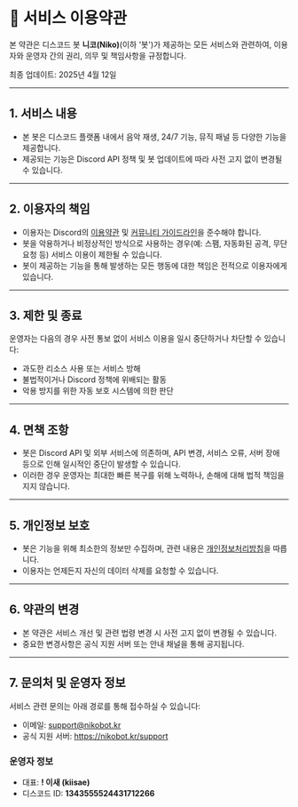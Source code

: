 # 📄 서비스 이용약관

본 약관은 디스코드 봇 **니코(Niko)**(이하 '봇')가 제공하는 모든 서비스와 관련하여, 이용자와 운영자 간의 권리, 의무 및 책임사항을 규정합니다.

최종 업데이트: 2025년 4월 12일

---

## 1. 서비스 내용

- 본 봇은 디스코드 플랫폼 내에서 음악 재생, 24/7 기능, 뮤직 패널 등 다양한 기능을 제공합니다.
- 제공되는 기능은 Discord API 정책 및 봇 업데이트에 따라 사전 고지 없이 변경될 수 있습니다.

---

## 2. 이용자의 책임

- 이용자는 Discord의 [이용약관](https://discord.com/terms) 및 [커뮤니티 가이드라인](https://discord.com/guidelines)을 준수해야 합니다.
- 봇을 악용하거나 비정상적인 방식으로 사용하는 경우(예: 스팸, 자동화된 공격, 무단 요청 등) 서비스 이용이 제한될 수 있습니다.
- 봇이 제공하는 기능을 통해 발생하는 모든 행동에 대한 책임은 전적으로 이용자에게 있습니다.

---

## 3. 제한 및 종료

운영자는 다음의 경우 사전 통보 없이 서비스 이용을 일시 중단하거나 차단할 수 있습니다:

- 과도한 리소스 사용 또는 서비스 방해
- 불법적이거나 Discord 정책에 위배되는 활동
- 악용 방지를 위한 자동 보호 시스템에 의한 판단

---

## 4. 면책 조항

- 봇은 Discord API 및 외부 서비스에 의존하며, API 변경, 서비스 오류, 서버 장애 등으로 인해 일시적인 중단이 발생할 수 있습니다.
- 이러한 경우 운영자는 최대한 빠른 복구를 위해 노력하나, 손해에 대해 법적 책임을 지지 않습니다.

---

## 5. 개인정보 보호

- 봇은 기능을 위해 최소한의 정보만 수집하며, 관련 내용은 [개인정보처리방침](./privacy-policy.md)을 따릅니다.
- 이용자는 언제든지 자신의 데이터 삭제를 요청할 수 있습니다.

---

## 6. 약관의 변경

- 본 약관은 서비스 개선 및 관련 법령 변경 시 사전 고지 없이 변경될 수 있습니다.
- 중요한 변경사항은 공식 지원 서버 또는 안내 채널을 통해 공지됩니다.

---

## 7. 문의처 및 운영자 정보

서비스 관련 문의는 아래 경로를 통해 접수하실 수 있습니다:

- 이메일: support@nikobot.kr
- 공식 지원 서버: https://nikobot.kr/support

### 운영자 정보

- 대표: **! 이새 (kiisae)**
- 디스코드 ID: **1343555524431712266**
